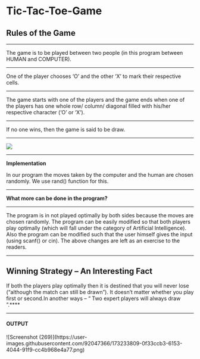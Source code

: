 # Tic-Tac-Toe-Game
<h2>Rules of the Game</h2>
<hr>

The game is to be played between two people (in this program between HUMAN and COMPUTER).
<hr>
One of the player chooses ‘O’ and the other ‘X’ to mark their respective cells.
<hr>
The game starts with one of the players and the game ends when one of the players has one whole row/ column/ diagonal filled with his/her respective character (‘O’ or ‘X’).
<hr>
If no one wins, then the game is said to be draw.
<hr>
<img src="https://tutorialspoint.dev/image/implementation-tic-tac-toe.png">
<hr>
<b>Implementation</b>
<p>In our program the moves taken by the computer and the human are chosen randomly. We use rand() function for this.
<hr>
<b>What more can be done in the program?</b>
<hr>
The program is in not played optimally by both sides because the moves are chosen randomly. The program can be easily modified so that both players play optimally (which will fall under the category of Artificial Intelligence). Also the program can be modified such that the user himself gives the input (using scanf() or cin).
The above changes are left as an exercise to the readers.
</p>
<hr>
<h2>Winning Strategy – An Interesting Fact</h2>
<p>If both the players play optimally then it is destined that you will never lose (“although the match can still be drawn”). It doesn’t matter whether you play first or second.In another ways – “ Two expert players will always draw ”.****</p>
<hr>
<h4>OUTPUT</h4>
![Screenshot (269)](https://user-images.githubusercontent.com/92047366/173233809-0f33ccb3-6153-4044-91f9-cc4b968e4a77.png)
